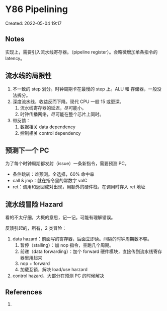 # Y86 Pipelining

Created: 2022-05-04 19:17

## Notes

实现上，需要引入流水线寄存器。（pipeline register）。会略微增加单条指令的 latency。

## 流水线的局限性

1. 不一致的 step 划分。时钟周期卡在最慢的 step 上。ALU 和 存储器，一般没法拆分。
2. 深度流水线，收益反而下降。现代 CPU 一般 15 或更深。
	1. 流水线寄存器的延迟，尽可能小。
	2. 时钟传播网络，尽可能在整个芯片上同时。
3. 带反馈：
	1. 数据相关 data dependency
	2. 控制相关 control dependency

## 预测下一个 PC

为了每个时钟周期都发射（issue）一条新指令，需要预测 PC。

- 条件跳转：难预测。全选择，60% 命中率
- call & jmp：就在指令里的常数字 valC
- ret：调用和返回成对出现，用额外的硬件栈，在调用时存入 ret 地址

## 流水线冒险 Hazard

看的不太仔细，大概的意思，记一记。可能有理解错误。

反馈引起的，所有，2 类冒险：

1. data hazard：前面写的寄存器，后面立即读。间隔的时钟周期数不够。
	1. 暂停（stalling）：加 nop 指令，空跑几个周期。
	2. 前递（data forwarding）：加个 forward 硬件模块，直接传到流水线寄存器里用起来
	3. nop + forward
	4. 加载互锁，解决 load/use harzard
2. control hazard，大部分在预测 PC 的时候解决

## References

1.
